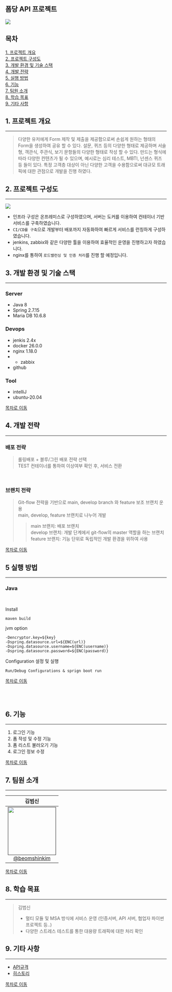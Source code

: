 ## 폼당 API 프로젝트

<img src="./formdang-logo.png">

## 목차
[1. 프로젝트 개요](#1-프로젝트-개요) <br>
[2. 프로젝트 구성도](#2-프로젝트-구성도) <br>
[3. 개발 환경 및 기술 스택](#3-개발-환경-및-기술-스택) <br>
[4. 개발 전략](#4-개발-전략) <br>
[5. 실행 방법](#5-실행-방법) <br>
[6. 기능](#6-기능) <br>
[7. 팀원 소개](#7-팀원-소개) <br>
[8. 학습 목표](#8-학습-목표) <br>
[9. 기타 사항](#9-기타-사항) <br>

## 1. 프로젝트 개요

------------
> 다양한 유저에게 Form 제작 및 제출을 제공함으로써 손쉽게 원하는 형태의 Form을 생성하여 공유 할 수 있다. 
> 설문, 퀴즈 등의 다양한 형태로 제공하며 서술형, 객관식, 주관식, 보기 문항들의 다양한 형태로 작성 할 수 있다.
> 만드는 형식에 따라 다양한 컨텐츠가 될 수 있으며, 예시로는 심리 테스트, MBTI, 넌센스 퀴즈 등 들이 있다.
> 특정 고객층 대상이 아닌 다양한 고객을 수용함으로써 대규모 트래픽에 대한 관점으로 개발을 진행 하였다.

## 2. 프로젝트 구성도

------------    

<img src="./diagram.png">

-  인프라 구성은 온프레미스로 구성하였으며, 서버는 도커를 이용하여 컨테이너 기반 서비스를 구축하였습니다.
- `CI/CD를 구축`으로 개발부터 배포까지 자동화하여 빠르게 서비스를 런칭하게 구성하였습니다.
- jenkins, zabbix와 같은 다양한 툴을 이용하여 효율적인 운영을 진행하고자 하였습니다.
- nginx를 통하여 `로드밸런싱 및 인증 처리`를 진행 할 예정입니다.

## 3. 개발 환경 및 기술 스택

------------

### Server
- Java 8
- Spring 2.7.15
- Maria DB 10.6.8

### Devops
- jenkis 2.4x
- docker 26.0.0
- nginx 1.18.0
- - zabbix
- github

### Tool
- intelliJ
- ubuntu-20.04

[목차로 이동](#목차)

## 4. 개발 전략

------------

### 배포 전략
> 롤링배포 + 블루/그린 배포 전략 선택 <br>
> TEST 컨테이너를 통하여 이상여부 확인 후, 서비스 전환

<br>

### 브랜치 전략
> Git-flow 전략을 기반으로 main, develop branch 와 feature 보조 브랜치 운용 <br>
> main, develop, feature 브랜치로 나누어 개발
> > main 브랜치: 배포 브랜치 <br>
> > develop 브랜치: 개발 단계에서 git-flow의 master 역할을 하는 브랜치 <br>
> > feature 브랜치: 기능 단위로 독립적인 개발 환경을 위하여 사용

[목차로 이동](#목차)

## 5 실행 방법

------------

### Java

<br>

Install

```
maven build
```

jvm option

```
-Dencryptor.key=${key}
-Dspring.datasource.url=${ENC(url)}
-Dspring.datasource.username=${ENC(username)}
-Dspring.datasource.password=${ENC(password)}
```

Configuration 설정 및 실행
```
Run/Debug Configurations & sprign boot run
```

[목차로 이동](#목차)

<br><br>

## 6. 기능

------------
1. 로그인 기능
2. 폼 작성 및 수정 기능
3. 폼 리스트 불러오기 기능
4. 로그인 정보 수정

[목차로 이동](#목차)
## 7. 팀원 소개

------------

<div align="center">


|                         **김범신**                        |
|:--------------------------------------------------------:|
| [<img src="" height=150 width=150> <br/> @beomshinkim]() |

</div>

[목차로 이동](#목차)

## 8. 학습 목표

------------

> 김범신
> - 멀티 모듈 및 MSA 방식에 서비스 운영 (인증서버, API 서버, 협업자 파이썬 프로젝트 등..)
> - 다양한 스트레스 테스트를 통한 대용량 트래픽에 대한 처리 확인

## 9. 기타 사항

------------

- [API규격](http://123.com)
- [히스토리](http://123.com)

[목차로 이동](#목차)

